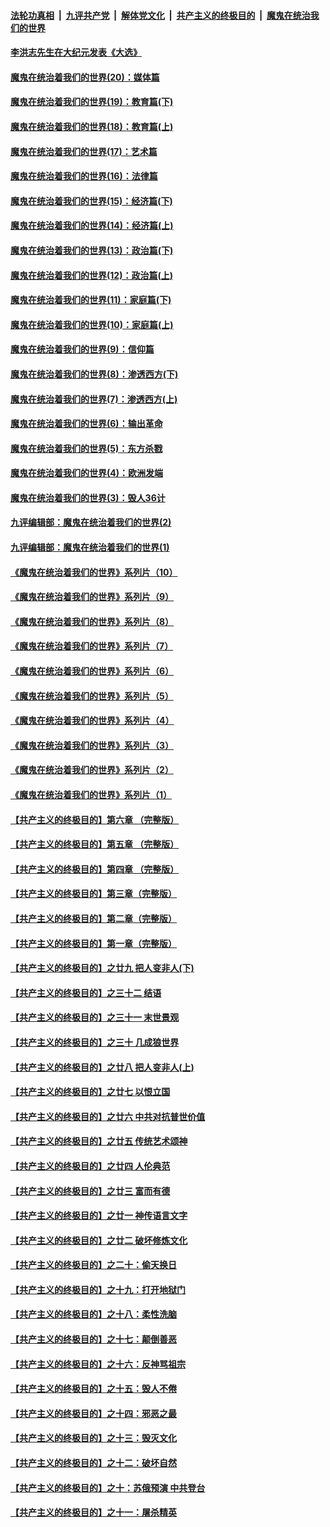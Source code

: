 

####  [法轮功真相](../../../../basic/blob/master/README.md?t=11101702) &nbsp;|&nbsp; [九评共产党](../../../../9ping.md/blob/master/README.md?t=11101702) &nbsp;|&nbsp; [解体党文化](../../../../jtdwh.md/blob/master/README.md?t=11101702)  &nbsp;|&nbsp; [共产主义的终极目的](../../../../gczydzjmd.md/blob/master/README.md?t=11101702) &nbsp;|&nbsp; [魔鬼在统治我们的世界](../../../../mgztzwmdsj.md/blob/master/README.md?t=11101702) 

#### [李洪志先生在大纪元发表《大选》](../pages/nsc422/n12534746.md?t=11101702) 

#### [魔鬼在统治着我们的世界(20)：媒体篇](../pages/nsc422/n10586579.md?t=11101702) 

#### [魔鬼在统治着我们的世界(19)：教育篇(下)](../pages/nsc422/n10564808.md?t=11101702) 

#### [魔鬼在统治着我们的世界(18)：教育篇(上)](../pages/nsc422/n10526970.md?t=11101702) 

#### [魔鬼在统治着我们的世界(17)：艺术篇](../pages/nsc422/n10499093.md?t=11101702) 

#### [魔鬼在统治着我们的世界(16)：法律篇](../pages/nsc422/n10485969.md?t=11101702) 

#### [魔鬼在统治着我们的世界(15)：经济篇(下)](../pages/nsc422/n10469975.md?t=11101702) 

#### [魔鬼在统治着我们的世界(14)：经济篇(上)](../pages/nsc422/n10457370.md?t=11101702) 

#### [魔鬼在统治着我们的世界(13)：政治篇(下)](../pages/nsc422/n10448270.md?t=11101702) 

#### [魔鬼在统治着我们的世界(12)：政治篇(上)](../pages/nsc422/n10444576.md?t=11101702) 

#### [魔鬼在统治着我们的世界(11)：家庭篇(下)](../pages/nsc422/n10440961.md?t=11101702) 

#### [魔鬼在统治着我们的世界(10)：家庭篇(上)](../pages/nsc422/n10435448.md?t=11101702) 

#### [魔鬼在统治着我们的世界(9)：信仰篇](../pages/nsc422/n10432159.md?t=11101702) 

#### [魔鬼在统治着我们的世界(8)：渗透西方(下)](../pages/nsc422/n10429603.md?t=11101702) 

#### [魔鬼在统治着我们的世界(7)：渗透西方(上)](../pages/nsc422/n10426013.md?t=11101702) 

#### [魔鬼在统治着我们的世界(6)：输出革命](../pages/nsc422/n10421536.md?t=11101702) 

#### [魔鬼在统治着我们的世界(5)：东方杀戮](../pages/nsc422/n10417707.md?t=11101702) 

#### [魔鬼在统治着我们的世界(4)：欧洲发端](../pages/nsc422/n10414890.md?t=11101702) 

#### [魔鬼在统治着我们的世界(3)：毁人36计](../pages/nsc422/n10411583.md?t=11101702) 

#### [九评编辑部：魔鬼在统治着我们的世界(2)](../pages/nsc422/n10410036.md?t=11101702) 

#### [九评编辑部：魔鬼在统治着我们的世界(1)](../pages/nsc422/n10406825.md?t=11101702) 

#### [《魔鬼在统治着我们的世界》系列片（10）](../pages/nsc422/n12292670.md?t=11101702) 

#### [《魔鬼在统治着我们的世界》系列片（9）](../pages/nsc422/n12290859.md?t=11101702) 

#### [《魔鬼在统治着我们的世界》系列片（8）](../pages/nsc422/n12287445.md?t=11101702) 

#### [《魔鬼在统治着我们的世界》系列片（7）](../pages/nsc422/n12283425.md?t=11101702) 

#### [《魔鬼在统治着我们的世界》系列片（6）](../pages/nsc422/n12282314.md?t=11101702) 

#### [《魔鬼在统治着我们的世界》系列片（5）](../pages/nsc422/n12281419.md?t=11101702) 

#### [《魔鬼在统治着我们的世界》系列片（4）](../pages/nsc422/n12274024.md?t=11101702) 

#### [《魔鬼在统治着我们的世界》系列片（3）](../pages/nsc422/n12271322.md?t=11101702) 

#### [《魔鬼在统治着我们的世界》系列片（2）](../pages/nsc422/n12269049.md?t=11101702) 

#### [《魔鬼在统治着我们的世界》系列片（1）](../pages/nsc422/n12267575.md?t=11101702) 

#### [【共产主义的终极目的】第六章 （完整版）](../pages/nsc422/n11428913.md?t=11101702) 

#### [【共产主义的终极目的】第五章 （完整版）](../pages/nsc422/n11428912.md?t=11101702) 

#### [【共产主义的终极目的】第四章 （完整版）](../pages/nsc422/n11428907.md?t=11101702) 

#### [【共产主义的终极目的】第三章（完整版）](../pages/nsc422/n11428848.md?t=11101702) 

#### [【共产主义的终极目的】第二章（完整版）](../pages/nsc422/n11428831.md?t=11101702) 

#### [【共产主义的终极目的】第一章（完整版）](../pages/nsc422/n11417651.md?t=11101702) 

#### [【共产主义的终极目的】之廿九 把人变非人(下)](../pages/nsc422/n11344140.md?t=11101702) 

#### [【共产主义的终极目的】之三十二 结语](../pages/nsc422/n11360535.md?t=11101702) 

#### [【共产主义的终极目的】之三十一 末世景观](../pages/nsc422/n11351129.md?t=11101702) 

#### [【共产主义的终极目的】之三十 几成狼世界](../pages/nsc422/n11348280.md?t=11101702) 

#### [【共产主义的终极目的】之廿八 把人变非人(上)](../pages/nsc422/n11340492.md?t=11101702) 

#### [【共产主义的终极目的】之廿七 以恨立国](../pages/nsc422/n11336944.md?t=11101702) 

#### [【共产主义的终极目的】之廿六 中共对抗普世价值](../pages/nsc422/n11324785.md?t=11101702) 

#### [【共产主义的终极目的】之廿五 传统艺术颂神](../pages/nsc422/n11296396.md?t=11101702) 

#### [【共产主义的终极目的】之廿四 人伦典范](../pages/nsc422/n11296397.md?t=11101702) 

#### [【共产主义的终极目的】之廿三 富而有德](../pages/nsc422/n11283598.md?t=11101702) 

#### [【共产主义的终极目的】之廿一 神传语言文字](../pages/nsc422/n11263265.md?t=11101702) 

#### [【共产主义的终极目的】之廿二 破坏修炼文化](../pages/nsc422/n11245728.md?t=11101702) 

#### [【共产主义的终极目的】之二十：偷天换日](../pages/nsc422/n11238846.md?t=11101702) 

#### [【共产主义的终极目的】之十九：打开地狱门](../pages/nsc422/n11206376.md?t=11101702) 

#### [【共产主义的终极目的】之十八：柔性洗脑](../pages/nsc422/n11199994.md?t=11101702) 

#### [【共产主义的终极目的】之十七：颠倒善恶](../pages/nsc422/n11179782.md?t=11101702) 

#### [【共产主义的终极目的】之十六：反神骂祖宗](../pages/nsc422/n11166798.md?t=11101702) 

#### [【共产主义的终极目的】之十五：毁人不倦](../pages/nsc422/n11166792.md?t=11101702) 

#### [【共产主义的终极目的】之十四：邪恶之最](../pages/nsc422/n11150249.md?t=11101702) 

#### [【共产主义的终极目的】之十三：毁灭文化](../pages/nsc422/n11135227.md?t=11101702) 

#### [【共产主义的终极目的】之十二：破坏自然](../pages/nsc422/n11135214.md?t=11101702) 

#### [【共产主义的终极目的】之十：苏俄预演 中共登台](../pages/nsc422/n11118424.md?t=11101702) 

#### [【共产主义的终极目的】之十一：屠杀精英](../pages/nsc422/n11118442.md?t=11101702) 

